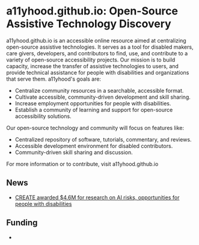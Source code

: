 # a11yhood.github.io: Open-Source Assistive Technology Discovery

a11yhood.github.io is an accessible online resource aimed at centralizing open-source assistive technologies. It serves as a tool for disabled makers, care givers, developers, and contributors to find, use, and contribute to a variety of open-source accessibility projects. Our mission is to build capacity, increase the transfer of assistive technologies to users, and provide technical assistance for people with disabilities and organizations that serve them. a11yhood's goals are:

- Centralize community resources in a searchable, accessible format.
- Cultivate accessible, community-driven development and skill sharing.
- Increase employment opportunities for people with disabilities.
- Establish a community of learning and support for open-source accessibility solutions.

Our open-source technology and community will focus on features like:

- Centralized repository of software, tutorials, commentary, and reviews.
- Accessible development environment for disabled contributors.
- Community-driven skill sharing and discussion.


For more information or to contribute, visit a11yhood.github.io

## News

* [CREATE awarded $4.6M for research on AI risks, opportunities for people with disabilities](https://create.uw.edu/create-rerc-grant-2024-ai-research/)

## Funding

* 

